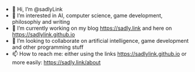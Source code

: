 - 👋 Hi, I’m @sadlyLink
- 👀 I’m interested in AI, computer science, game development, philosophiy and writing
- 🌱 I’m currently working on my blog <https://sadly.link> and here on <https://sadlylink.github.io>
- 💞️ I’m looking to collaborate on artificial intelligence, game development and other programming stuff
- 📫 How to reach me: either using the links <https://sadlylink.github.io> or more easily: <https://sadly.link/about>
